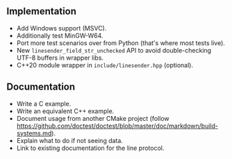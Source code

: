 Implementation
--------------
  * Add Windows support (MSVC).
  * Additionally test MinGW-W64.
  * Port more test scenarios over from Python (that's where most tests live).
  * New `linesender_field_str_unchecked` API to avoid double-checking UTF-8 buffers in wrapper libs.
  * C++20 module wrapper in `include/linesender.hpp` (optional).

Documentation
-------------
  * Write a C example.
  * Write an equivalent C++ example.
  * Document usage from another CMake project
    (follow https://github.com/doctest/doctest/blob/master/doc/markdown/build-systems.md).
  * Explain what to do if not seeing data.
  * Link to existing documentation for the line protocol.

